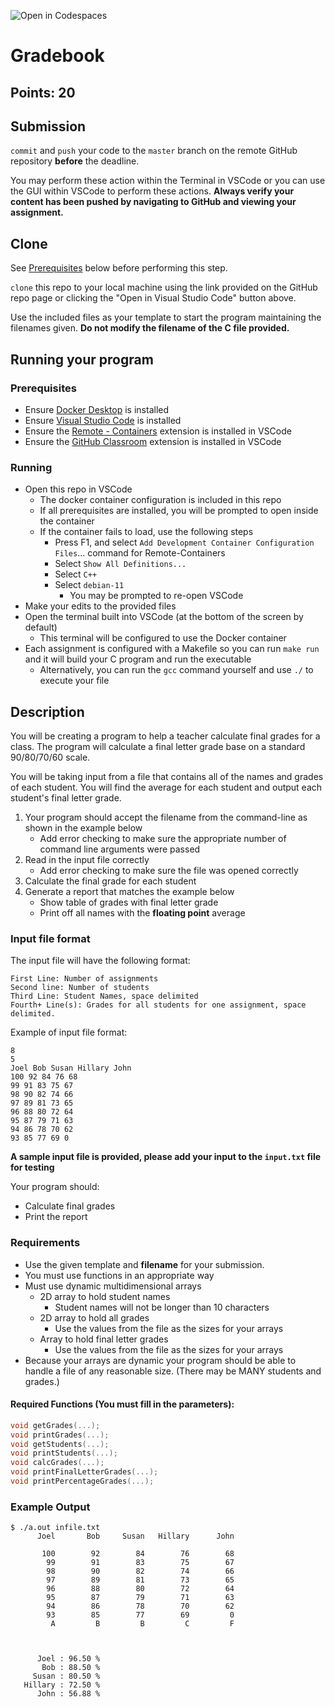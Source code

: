 ![Open in Codespaces](https://classroom.github.com/assets/open-in-codespaces-abfff4d4e15f9e1bd8274d9a39a0befe03a0632bb0f153d0ec72ff541cedbe34.svg)
# Gradebook
## Points: 20

## Submission

`commit` and `push` your code to the `master` branch on the remote GitHub repository **before** the deadline.

You may perform these action within the Terminal in VSCode or you can use the GUI within VSCode to perform these actions. **Always verify your content has been pushed by navigating to GitHub and viewing your assignment.**

## Clone

See [Prerequisites](#prerequisites) below before performing this step.

`clone` this repo to your local machine using the link provided on the GitHub repo page or clicking the "Open in Visual Studio Code" button above.

Use the included files as your template to start the program maintaining the filenames given. **Do not modify the filename of the C file provided.**

## Running your program
### Prerequisites

* Ensure [Docker Desktop](https://www.docker.com/products/docker-desktop) is installed
* Ensure [Visual Studio Code](https://code.visualstudio.com/download) is installed
* Ensure the [Remote - Containers](https://marketplace.visualstudio.com/items?itemName=ms-vscode-remote.remote-containers) extension is installed in VSCode
* Ensure the [GitHub Classroom](https://marketplace.visualstudio.com/items?itemName=GitHub.classroom) extension is installed in VSCode

### Running

* Open this repo in VSCode
    * The docker container configuration is included in this repo
    * If all prerequisites are installed, you will be prompted to open inside the container
    * If the container fails to load, use the following steps
        * Press F1, and select `Add Development Container Configuration Files`... command for Remote-Containers
        * Select `Show All Definitions...`
        * Select `C++`
        * Select `debian-11`
            * You may be prompted to re-open VSCode
* Make your edits to the provided files
* Open the terminal built into VSCode (at the bottom of the screen by default)
    * This terminal will be configured to use the Docker container
* Each assignment is configured with a Makefile so you can run `make run` and it will build your C program and run the executable
    * Alternatively, you can run the `gcc` command yourself and use `./` to execute your file

## Description

You will be creating a program to help a teacher calculate final grades for a class.  The program will calculate a final letter grade base on a standard 90/80/70/60 scale.

You will be taking input from a file that contains all of the names and grades of each student. You will find the average for each student and output each student's final letter grade.

1. Your program should accept the filename from the command-line as shown in the example below
	* Add error checking to make sure the appropriate number of command line arguments were passed
2. Read in the input file correctly
	* Add error checking to make sure the file was opened correctly
3. Calculate the final grade for each student
4. Generate a report that matches the example below
	* Show table of grades with final letter grade
	* Print off all names with the **floating point** average 

### Input file format

The input file will have the following format:

```
First Line: Number of assignments
Second line: Number of students
Third Line: Student Names, space delimited
Fourth+ Line(s): Grades for all students for one assignment, space delimited.
```

Example of input file format:

```
8
5
Joel Bob Susan Hillary John
100 92 84 76 68
99 91 83 75 67
98 90 82 74 66
97 89 81 73 65
96 88 80 72 64
95 87 79 71 63
94 86 78 70 62
93 85 77 69 0 
```

**A sample input file is provided, please add your input to the `input.txt` file for testing**

Your program should:
* Calculate final grades
* Print the report

### Requirements

* Use the given template and **filename** for your submission.
* You must use functions in an appropriate way
* Must use dynamic multidimensional arrays
	* 2D array to hold student names
		* Student names will not be longer than 10 characters
	* 2D array to hold all grades
		* Use the values from the file as the sizes for your arrays
	* Array to hold final letter grades
		* Use the values from the file as the sizes for your arrays
* Because your arrays are dynamic your program should be able to handle a file of any reasonable size. (There may be MANY students and grades.)


#### Required Functions (You must fill in the parameters):

```c
void getGrades(...);
void printGrades(...);
void getStudents(...);
void printStudents(...);
void calcGrades(...);
void printFinalLetterGrades(...);
void printPercentageGrades(...);
```

### Example Output

```
$ ./a.out infile.txt
      Joel       Bob     Susan   Hillary      John

       100        92        84        76        68
        99        91        83        75        67
        98        90        82        74        66
        97        89        81        73        65
        96        88        80        72        64
        95        87        79        71        63
        94        86        78        70        62
        93        85        77        69         0
         A         B         B         C         F



      Joel : 96.50 %
       Bob : 88.50 %
     Susan : 80.50 %
   Hillary : 72.50 %
      John : 56.88 %
```
